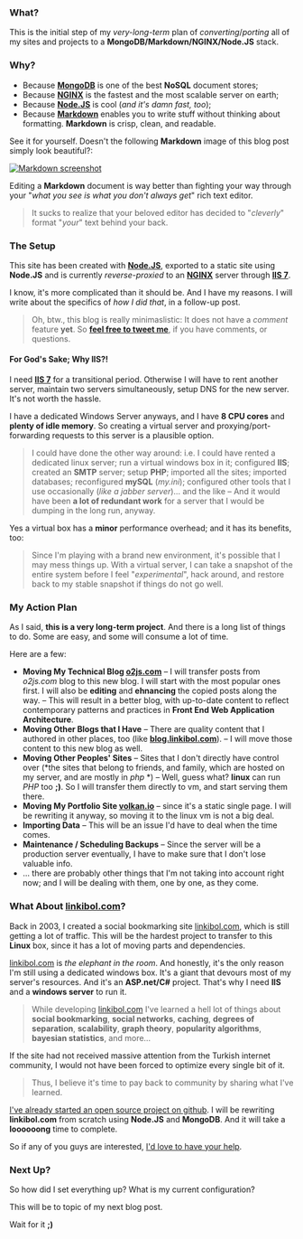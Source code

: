 ### What?

This is the initial step of my *very-long-term* plan of *converting*/*porting* all of my sites and projects to a **MongoDB/Markdown/NGINX/Node.JS** stack.

### Why? 

* Because **[MongoDB][mongo]** is one of the best **NoSQL** document stores;
* Because **[NGINX][nginx]** is the fastest and the most scalable server on earth;
* Because **[Node.JS][nodejs]** is cool (*and it's damn fast, too*);
* Because **[Markdown][markdown]** enables you to write stuff without thinking about formatting. **Markdown** is crisp, clean, and readable.

See it for yourself. Doesn't the following **Markdown** image of this blog post simply look beautiful?:

[![Markdown screenshot][mdscreen]][mdlarge]

Editing a **Markdown** document is way better than fighting your way through your "*what you see is what you don't always get*" rich text editor. 

> It sucks to realize that your beloved editor has decided to "*cleverly*" format "*your*" text behind your back.

[mongo]:    http://www.mongodb.org/
[me]:       http://twitter.com/linkibol/
[nginx]:    http://wiki.nginx.org/Main
[nodejs]:   http://nodejs.org/
[markdown]: http://daringfireball.net/projects/markdown/syntax
[mdscreen]: http://blog.o2js.com/assets/markdownsm.png
[mdlarge]:  http://blog.o2js.com/assets/markdown.png

### The Setup

This site has been created with **[Node.JS][nodejs]**, exported to a static site using **Node.JS** and is currently *reverse-proxied* to an **[NGINX][nginx]** server through **[IIS 7][iis]**.

I know, it's more complicated than it should be. And I have my reasons. I will write about the specifics of *how I did that*, in a follow-up post.

> Oh, btw., this blog is really minimaslistic: It does not have a *comment* feature **yet**. So **[feel free to tweet me][me]**, if you have comments, or questions.

#### For God's Sake; Why **IIS**?!

I need **[IIS 7][iis]** for a transitional period. Otherwise I will have to rent another server, maintain two servers simultaneously, setup DNS for the new server. It's not worth the hassle.

I have a dedicated Windows Server anyways, and I have **8 CPU cores** and **plenty of idle memory**. So creating a virtual server and proxying/port-forwarding requests to this server is a plausible option.

> I could have done the other way around: i.e. I could have rented a dedicated linux server; run a virtual windows box in it; configured **IIS**; created an **SMTP** server; setup **PHP**; imported all the sites; imported databases; reconfigured **mySQL** (*my.ini*); configured other tools that I use occasionally (*like a jabber server*)&hellip; and the like &ndash; And it would have been **a lot of redundant work** for a server that I would be dumping in the long run, anyway. 

Yes a virtual box has a **minor** performance overhead; and it has its benefits, too:

> Since I'm playing with a brand new environment, it's possible that I may mess things up. With a virtual server, I can take a snapshot of the entire system before I feel  "*experimental*", hack around, and restore back to my stable snapshot if things do not go well.

[iis]: http://www.iis.net/

### My Action Plan

As I said, **this is a very long-term project**. And there is a long list of things to do. Some are easy, and some will consume a lot of time. 

Here are a few:

* **Moving My Technical Blog [o2js.com][o2js]** &ndash; I will transfer posts from *o2js.com* blog to this new blog. I will start with the most popular ones first. I will also be **editing** and **ehnancing** the copied posts along the way. &ndash; This will result in a better blog, with up-to-date content to reflect contemporary patterns and practices in **Front End Web Application Architecture**.
* **Moving Other Blogs that I Have** &ndash; There are quality content that I authored in other places, too (like **[blog.linkibol.com][linkiblog]**). &ndash; I will move those content to this new blog as well.
* **Moving Other Peoples' Sites** &ndash; Sites that I don't directly have control over (*the sites that belong to friends, and family, which are hosted on my server, and are mostly in *php* *) &ndash; Well, guess what? **linux** can run *PHP* too **;)**. So I will transfer them directly to vm, and start serving them there.
* **Moving My Portfolio Site [volkan.io][volkanio]** &ndash; since it's a static single page. I will be rewriting it anyway, so moving it to the linux vm is not a big deal.
* **Importing Data** &ndash; This will be an issue I'd have to deal when the time comes.
* **Maintenance / Scheduling Backups** &ndash; Since the server will be a production server eventually, I have to make sure that I don't lose valuable info.
* &hellip; there are probably other things that I'm not taking into account right now; and I will be dealing with them, one by one, as they come.

[o2js]:      http://o2js.com/
[linkiblog]: http://blog.linkibol.com/
[volkanio]:  http://volkan.io/

### What About [linkibol.com][linkibol]?

Back in 2003, I created a social bookmarking site [linkibol.com][linkibol], which is still getting a lot of traffic. This will be the hardest project to transfer to this **Linux** box, since it has a lot of moving parts and dependencies.

[linkibol.com][linkibol] is *the elephant in the room*. And honestly, it's the only reason I'm still using a dedicated windows box. It's a giant that devours most of my server's resources. And it's an **ASP.net/C#** project. That's why I need **IIS** and a **windows server** to run it.

> While developing [linkibol.com][linkibol] I've learned a hell lot of things about **social bookmarking**, **social networks**, **caching**, **degrees of separation**, **scalability**, **graph theory**, **popularity algorithms**, **bayesian statistics**, and more… 

If the site had not received massive attention from the Turkish internet community, I would not have been forced to optimize every single bit of it.

> Thus, I believe it's time to pay back to community by sharing what I've learned.

[I've already started an open source project on github][linkigit]. I will be  rewriting **linkibol.com** from scratch using **Node.JS** and **MongoDB**. And it will take a **loooooong** time to complete. 

So if any of you guys are interested, [I'd love to have your help][linkiissues].

[linkibol]:    http://linkibol.com/
[linkigit]:    https://github.com/v0lkan/linkibol
[linkiissues]: https://github.com/v0lkan/linkibol/issues

### Next Up?

So how did I set everything up? What is my current configuration?

This will be to topic of my next blog post. 

Wait for it **;)**